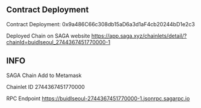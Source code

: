 ## Contract Deployment

Contract Deployment: 0x9a486C66c308db15aD6a3d1aF4cb20244bD1e2c3

Deployed Chain on SAGA website
https://app.saga.xyz/chainlets/detail/?chainId=buidlseoul_2744367451770000-1


## INFO

SAGA Chain
Add to Metamask

Chainlet ID
2744367451770000

RPC Endpoint
https://buidlseoul-2744367451770000-1.jsonrpc.sagarpc.io


